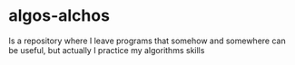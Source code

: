 # algos-alchos
Is a repository where I leave programs that somehow and somewhere can be useful, but actually I practice my algorithms skills
